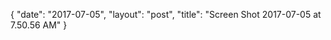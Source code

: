 {
   "date": "2017-07-05",
   "layout": "post",
   "title": "Screen Shot 2017-07-05 at 7.50.56 AM"
}

